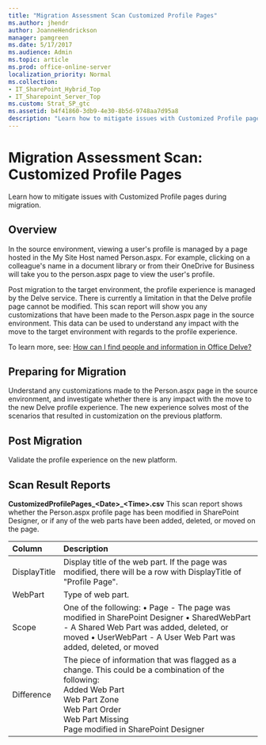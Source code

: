 ```yaml
---
title: "Migration Assessment Scan Customized Profile Pages"
ms.author: jhendr
author: JoanneHendrickson
manager: pamgreen
ms.date: 5/17/2017
ms.audience: Admin
ms.topic: article
ms.prod: office-online-server
localization_priority: Normal
ms.collection:
- IT_SharePoint_Hybrid_Top
- IT_Sharepoint_Server_Top
ms.custom: Strat_SP_gtc
ms.assetid: b4f41860-3db9-4e30-8b5d-9748aa7d95a8
description: "Learn how to mitigate issues with Customized Profile pages during migration."
---
```


# Migration Assessment Scan: Customized Profile Pages

Learn how to mitigate issues with Customized Profile pages during migration.
  
## Overview

In the source environment, viewing a user's profile is managed by a page hosted in the My Site Host named Person.aspx. For example, clicking on a colleague's name in a document library or from their OneDrive for Business will take you to the person.aspx page to view the user's profile.
  
Post migration to the target environment, the profile experience is managed by the Delve service. There is currently a limitation in that the Delve profile page cannot be modified. This scan report will show you any customizations that have been made to the Person.aspx page in the source environment. This data can be used to understand any impact with the move to the target environment with regards to the profile experience.
  
To learn more, see: [How can I find people and information in Office Delve?](https://support.office.com/article/How-can-I-find-people-and-information-in-Office-Delve-5b8bffdd-a50a-430a-8570-09b39481887c)
  
## Preparing for Migration

Understand any customizations made to the Person.aspx page in the source environment, and investigate whether there is any impact with the move to the new Delve profile experience. The new experience solves most of the scenarios that resulted in customization on the previous platform.
  
## Post Migration

Validate the profile experience on the new platform.
  
## Scan Result Reports

 **CustomizedProfilePages_\<Date\>_\<Time\>.csv** This scan report shows whether the Person.aspx profile page has been modified in SharePoint Designer, or if any of the web parts have been added, deleted, or moved on the page. 
  
|**Column**|**Description**|
|:-----|:-----|
|DisplayTitle  <br/> |Display title of the web part. If the page was modified, there will be a row with DisplayTitle of "Profile Page".  <br/> |
|WebPart  <br/> |Type of web part.  <br/> |
|Scope  <br/> |One of the following: • Page - The page was modified in SharePoint Designer • SharedWebPart - A Shared Web Part was added, deleted, or moved • UserWebPart - A User Web Part was added, deleted, or moved  <br/> |
|Difference  <br/> | The piece of information that was flagged as a change. This could be a combination of the following:  <br/>  Added Web Part  <br/>  Web Part Zone  <br/>  Web Part Order  <br/>  Web Part Missing  <br/>  Page modified in SharePoint Designer  <br/> |
   

